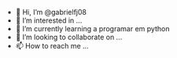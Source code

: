 - 👋 Hi, I’m @gabrielfj08
- 👀 I’m interested in ...
- 🌱 I’m currently learning a programar em python
- 💞️ I’m looking to collaborate on ...
- 📫 How to reach me ...

<!---
gabrielfj08/gabrielfj08 is a ✨ special ✨ repository because its `README.md` (this file) appears on your GitHub profile.
You can click the Preview link to take a look at your changes.
--->
